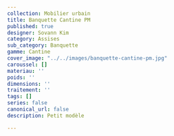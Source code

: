 ```yaml
---
collection: Mobilier urbain
title: Banquette Cantine PM
published: true
designer: Sovann Kim
category: Assises
sub_category: Banquette
gamme: Cantine
cover_image: "../../images/banquette-cantine-pm.jpg"
caroussel: []
materiau: ''
poids: ''
dimensions: ''
traitement: ''
tags: []
series: false
canonical_url: false
description: Petit modèle

---
```

